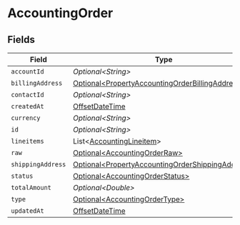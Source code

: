 # AccountingOrder


## Fields

| Field                                                                                                              | Type                                                                                                               | Required                                                                                                           | Description                                                                                                        |
| ------------------------------------------------------------------------------------------------------------------ | ------------------------------------------------------------------------------------------------------------------ | ------------------------------------------------------------------------------------------------------------------ | ------------------------------------------------------------------------------------------------------------------ |
| `accountId`                                                                                                        | *Optional\<String>*                                                                                                | :heavy_minus_sign:                                                                                                 | N/A                                                                                                                |
| `billingAddress`                                                                                                   | [Optional\<PropertyAccountingOrderBillingAddress>](../../models/shared/PropertyAccountingOrderBillingAddress.md)   | :heavy_minus_sign:                                                                                                 | N/A                                                                                                                |
| `contactId`                                                                                                        | *Optional\<String>*                                                                                                | :heavy_minus_sign:                                                                                                 | N/A                                                                                                                |
| `createdAt`                                                                                                        | [OffsetDateTime](https://docs.oracle.com/javase/8/docs/api/java/time/OffsetDateTime.html)                          | :heavy_minus_sign:                                                                                                 | N/A                                                                                                                |
| `currency`                                                                                                         | *Optional\<String>*                                                                                                | :heavy_minus_sign:                                                                                                 | N/A                                                                                                                |
| `id`                                                                                                               | *Optional\<String>*                                                                                                | :heavy_minus_sign:                                                                                                 | N/A                                                                                                                |
| `lineitems`                                                                                                        | List\<[AccountingLineitem](../../models/shared/AccountingLineitem.md)>                                             | :heavy_minus_sign:                                                                                                 | N/A                                                                                                                |
| `raw`                                                                                                              | [Optional\<AccountingOrderRaw>](../../models/shared/AccountingOrderRaw.md)                                         | :heavy_minus_sign:                                                                                                 | N/A                                                                                                                |
| `shippingAddress`                                                                                                  | [Optional\<PropertyAccountingOrderShippingAddress>](../../models/shared/PropertyAccountingOrderShippingAddress.md) | :heavy_minus_sign:                                                                                                 | N/A                                                                                                                |
| `status`                                                                                                           | [Optional\<AccountingOrderStatus>](../../models/shared/AccountingOrderStatus.md)                                   | :heavy_minus_sign:                                                                                                 | N/A                                                                                                                |
| `totalAmount`                                                                                                      | *Optional\<Double>*                                                                                                | :heavy_minus_sign:                                                                                                 | N/A                                                                                                                |
| `type`                                                                                                             | [Optional\<AccountingOrderType>](../../models/shared/AccountingOrderType.md)                                       | :heavy_minus_sign:                                                                                                 | N/A                                                                                                                |
| `updatedAt`                                                                                                        | [OffsetDateTime](https://docs.oracle.com/javase/8/docs/api/java/time/OffsetDateTime.html)                          | :heavy_minus_sign:                                                                                                 | N/A                                                                                                                |